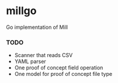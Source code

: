 # millgo
Go implementation of Mill

### TODO
 - Scanner that reads CSV
 - YAML parser
 - One proof of concept field operation
 - One model for proof of concept file type
